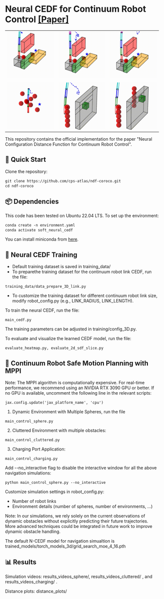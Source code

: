 Neural CEDF for Continuum Robot Control [[Paper]](https://arxiv.org)
===========================================


|   |   |   |
|:---:|:---:|:---:|
| ![](gif_results/cluttered_link4.gif) | ![](gif_results/cluttered_link5.gif) | ![](gif_results/cluttered_link7.gif) |
|   |   |   |
| ![](gif_results/sphere_env2_link4.gif) | ![](gif_results/charging_link4.gif) | ![](gif_results/charging_link5.gif) |

This repository contains the official implementation for the paper "Neural Configuration Distance Function for Continuum Robot Control".

<!-- If you find our work useful, please consider citing our paper:
```
@article{}
``` -->


## 🚀 Quick Start
Clone the repository: 

```
git clone https://github.com/cps-atlas/ndf-coroco.git
cd ndf-coroco
```

## 📦 Dependencies
This code has been tested on Ubuntu 22.04 LTS. To set up the environment:

```
conda create -n environment.yaml
conda activate soft_neural_cedf
```

You can install miniconda from [here](https://docs.conda.io/en/latest/miniconda.html). 

## 🧠 Neural CEDF Training

*   Default training dataset is saved in training_data/
*   To preparethe training dataset for the continuum robot link CEDF, run the file:

```
training_data/data_prepare_3D_link.py
```
    
* To customize the training dataset for different continuum robot link size, modify robot_config.py (e.g., LINK_RADIUS, LINK_LENGTH). 


To train the neural CEDF, run the file:
```
main_cedf.py
```
The training parameters can be adjusted in training/config_3D.py. 


To evaluate and visualize the learned CEDF model, run the file: 
```
evaluate_heatmap.py, evaluate_2d_sdf_slice.py
```


## 🤖 Continuum Robot Safe Motion Planning with MPPI 

Note: The MPPI algorithm is computationally expensive. For real-time performance, we recommend using an NVIDIA RTX 3090 GPU or better. If no GPU is available, uncomment the following line in the relevant scripts:

```
jax.config.update('jax_platform_name', 'cpu')
```


1. Dynamic Environment with Multiple Spheres, run the file
```
main_control_sphere.py
```

2. Cluttered Environment with multiple obstacles: 
```
main_control_cluttered.py
```

3. Charging Port Application: 
```
main_control_charging.py
```

Add --no_interactive flag to disable the interactive window for all the above navigation simulations:
```
python main_control_sphere.py --no_interactive
```

Customize simulation settings in robot_config.py: 
*  Number of robot links
*  Environment details (number of spheres, number of environments, ...)


Note: In our simulations, we rely solely on the current observations of dynamic obstacles without explicitly predicting their future trajectories. More advanced techniques could be integrated in future work to improve dynamic obstacle handling.


The default N-CEDF model for navigation simualtion is trained_models/torch_models_3d/grid_search_moe_4_16.pth

## 📊 Results

Simulation videos: results_videos_sphere/, results_videos_cluttered/ , and results_videos_charging/ . 

Distance plots: distance_plots/

